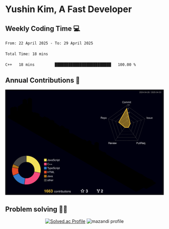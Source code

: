 # Yushin Kim, A Fast Developer

## Weekly Coding Time 💻

<!--START_SECTION:waka-->

```txt
From: 22 April 2025 - To: 29 April 2025

Total Time: 18 mins

C++   18 mins         █████████████████████████   100.00 %
```

<!--END_SECTION:waka-->

## Annual Contributions 🏃

![](./profile-3d-contrib/profile-night-rainbow.svg)

## Problem solving 👨‍💻

<div align="center">

[![Solved.ac Profile](http://mazassumnida.wtf/api/v2/generate_badge?boj=kys010306)](https://solved.ac/kys010306)
![mazandi profile](http://mazandi.herokuapp.com/api?handle=kys010306&theme=dark)

</div>
